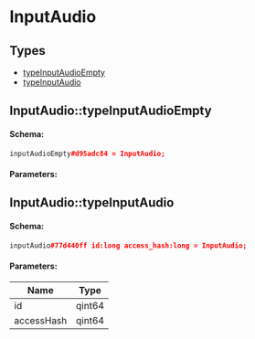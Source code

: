 # InputAudio

## Types

* [typeInputAudioEmpty](#inputaudiotypeinputaudioempty)
* [typeInputAudio](#inputaudiotypeinputaudio)

## InputAudio::typeInputAudioEmpty

#### Schema:

```c++
inputAudioEmpty#d95adc84 = InputAudio;
```

#### Parameters:


## InputAudio::typeInputAudio

#### Schema:

```c++
inputAudio#77d440ff id:long access_hash:long = InputAudio;
```

#### Parameters:

|Name|Type|
|----|----|
|id|qint64|
|accessHash|qint64|

